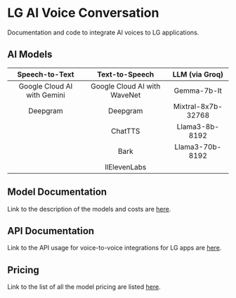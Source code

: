 # LG AI Voice Conversation

Documentation and code to integrate AI voices to LG applications.


## AI Models

|        Speech-to-Text       |              Text-to-Speech           |   LLM (via Groq)   |
| :-------------------------: | :-----------------------------------: | :----------------: | 
| Google Cloud AI with Gemini |      Google Cloud AI with WaveNet     |    Gemma-7b-It     |
|          Deepgram           |                Deepgram               | Mixtral-8x7b-32768 |
|                             |                ChatTTS                |   Llama3-8b-8192   |
|                             |                  Bark                 |   Llama3-70b-8192  |
|                             |               llElevenLabs            |                    |


## Model Documentation

Link to the description of the models and costs are [here](./docs/models.md).

## API Documentation

Link to the API usage for voice-to-voice integrations for LG apps are [here](./docs/api.md).

## Pricing

Link to the list of all the model pricing are listed [here](./docs/pricing.md).